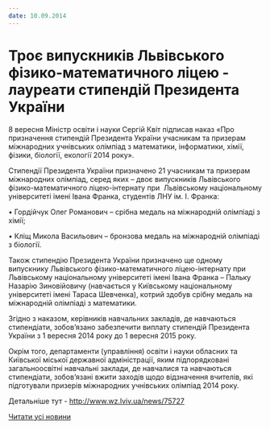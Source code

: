```yaml
---
date: 10.09.2014
---
```

# Троє випускників Львівського фізико-математичного ліцею - лауреати стипендій Президента України

8 вересня Міністр освіти і науки Сергій Квіт підписав наказ «Про призначення стипендій Президента України учасникам та призерам міжнародних учнівських олімпіад з математики, інформатики, хімії, фізики, біології, екології 2014 року».

Стипендії Президента України призначено 21 учасникам та призерам міжнародних олімпіад, серед яких – двоє випускників Львівського фізико-математичного ліцею-інтернату при  Львівському національному університеті імені Івана Франка, студентів ЛНУ ім. І. Франка:

• Гордійчук Олег Романович – срібна медаль на міжнародній олімпіаді з хімії;

• Кліщ Микола Васильович – бронзова медаль на міжнародній олімпіаді з біології.

Також стипендію Президента України призначено ще одному випускнику Львівського фізико-математичного ліцею-інтернату при Львівському національному університеті імені Івана Франка – Пальку Назарію Зиновійовичу (навчається у Київському національному університеті імені Тараса Шевченка), котрий здобув срібну медаль на міжнародній олімпіаді з математики.

Згідно з наказом, керівників навчальних закладів, де навчаються стипендіати, зобов’язано забезпечити виплату стипендій Президента України з 1 вересня 2014 року до 1 вересня 2015 року.

Окрім того, департаменти (управління) освіти і науки обласних та Київської міської державної адміністрації, яким підпорядковані загальноосвітні навчальні заклади, де навчалися та навчаються стипендіати, зобов’язані вжити заходів щодо відзначення вчителів, які підготували призерів міжнародних учнівських олімпіад 2014 року.

Детальніше тут - http://www.wz.lviv.ua/news/75727

[Читати усі новини](/news)
